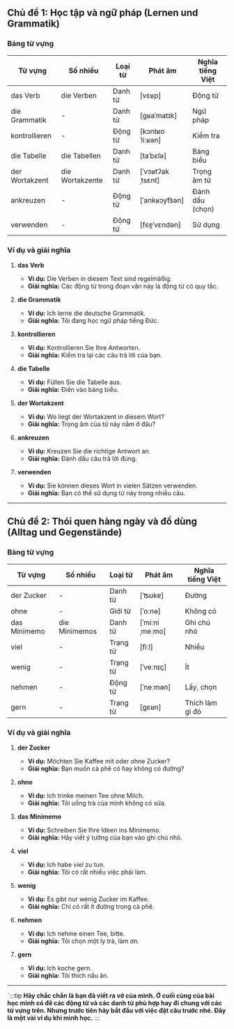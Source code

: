 ## **Chủ đề 1: Học tập và ngữ pháp (Lernen und Grammatik)**

### **Bảng từ vựng**

|**Từ vựng**|**Số nhiều**|**Loại từ**|**Phát âm**|**Nghĩa tiếng Việt**|
|---|---|---|---|---|
|das Verb|die Verben|Danh từ|[vɛʁp]|Động từ|
|die Grammatik|-|Danh từ|[ɡʁaˈmatɪk]|Ngữ pháp|
|kontrollieren|-|Động từ|[kɔntʁoˈliːʁən]|Kiểm tra|
|die Tabelle|die Tabellen|Danh từ|[taˈbɛlə]|Bảng biểu|
|der Wortakzent|die Wortakzente|Danh từ|[ˈvɔʁtʔakˌtsɛnt]|Trọng âm từ|
|ankreuzen|-|Động từ|[ˈankʁɔyt͡sən]|Đánh dấu (chọn)|
|verwenden|-|Động từ|[fɛɐ̯ˈvɛndən]|Sử dụng|

### **Ví dụ và giải nghĩa**

1. **das Verb**
    
    - **Ví dụ:** Die Verben in diesem Text sind regelmäßig.
    - **Giải nghĩa:** Các động từ trong đoạn văn này là động từ có quy tắc.
2. **die Grammatik**
    
    - **Ví dụ:** Ich lerne die deutsche Grammatik.
    - **Giải nghĩa:** Tôi đang học ngữ pháp tiếng Đức.
3. **kontrollieren**
    
    - **Ví dụ:** Kontrollieren Sie Ihre Antworten.
    - **Giải nghĩa:** Kiểm tra lại các câu trả lời của bạn.
4. **die Tabelle**
    
    - **Ví dụ:** Füllen Sie die Tabelle aus.
    - **Giải nghĩa:** Điền vào bảng biểu.
5. **der Wortakzent**
    
    - **Ví dụ:** Wo liegt der Wortakzent in diesem Wort?
    - **Giải nghĩa:** Trọng âm của từ này nằm ở đâu?
6. **ankreuzen**
    
    - **Ví dụ:** Kreuzen Sie die richtige Antwort an.
    - **Giải nghĩa:** Đánh dấu câu trả lời đúng.
7. **verwenden**
    
    - **Ví dụ:** Sie können dieses Wort in vielen Sätzen verwenden.
    - **Giải nghĩa:** Bạn có thể sử dụng từ này trong nhiều câu.

---

## **Chủ đề 2: Thói quen hàng ngày và đồ dùng (Alltag und Gegenstände)**

### **Bảng từ vựng**

|**Từ vựng**|**Số nhiều**|**Loại từ**|**Phát âm**|**Nghĩa tiếng Việt**|
|---|---|---|---|---|
|der Zucker|-|Danh từ|[ˈʦʊkɐ]|Đường|
|ohne|-|Giới từ|[ˈoːnə]|Không có|
|das Minimemo|die Minimemos|Danh từ|[ˈmiːniˌmeːmo]|Ghi chú nhỏ|
|viel|-|Trạng từ|[fiːl]|Nhiều|
|wenig|-|Trạng từ|[ˈveːnɪç]|Ít|
|nehmen|-|Động từ|[ˈneːmən]|Lấy, chọn|
|gern|-|Trạng từ|[ɡɛʁn]|Thích làm gì đó|

### **Ví dụ và giải nghĩa**

1. **der Zucker**
    
    - **Ví dụ:** Möchten Sie Kaffee mit oder ohne Zucker?
    - **Giải nghĩa:** Bạn muốn cà phê có hay không có đường?
2. **ohne**
    
    - **Ví dụ:** Ich trinke meinen Tee ohne Milch.
    - **Giải nghĩa:** Tôi uống trà của mình không có sữa.
3. **das Minimemo**
    
    - **Ví dụ:** Schreiben Sie Ihre Ideen ins Minimemo.
    - **Giải nghĩa:** Hãy viết ý tưởng của bạn vào ghi chú nhỏ.
4. **viel**
    
    - **Ví dụ:** Ich habe viel zu tun.
    - **Giải nghĩa:** Tôi có rất nhiều việc phải làm.
5. **wenig**
    
    - **Ví dụ:** Es gibt nur wenig Zucker im Kaffee.
    - **Giải nghĩa:** Chỉ có rất ít đường trong cà phê.
6. **nehmen**
    
    - **Ví dụ:** Ich nehme einen Tee, bitte.
    - **Giải nghĩa:** Tôi chọn một ly trà, làm ơn.
7. **gern**
    
    - **Ví dụ:** Ich koche gern.
    - **Giải nghĩa:** Tôi thích nấu ăn.

---
`:::tip
**Hãy chắc chắn là bạn đã viết ra vở của mình. Ở cuối cùng của bài học mình có để các động từ và các danh từ phù hợp hay đi chung với các từ vựng trên. Nhưng trước tiên hãy bắt đầu với việc đặt câu trước nhé. Đây là một vài ví dụ khi mình học.**
:::